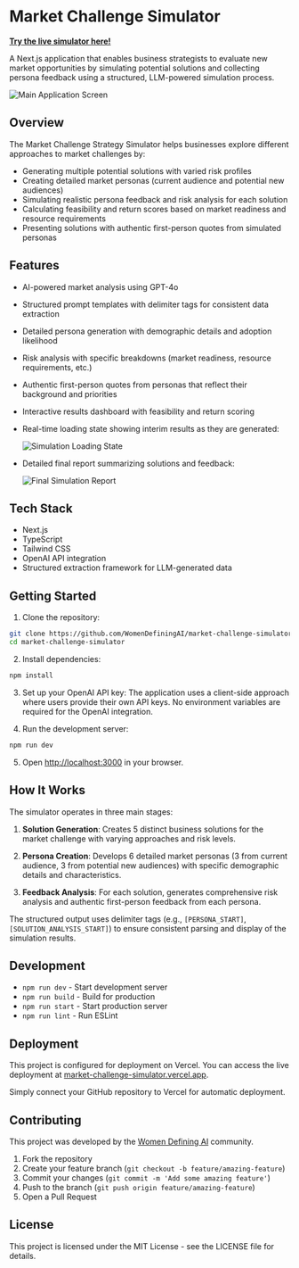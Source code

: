 # Market Challenge Simulator

[**Try the live simulator here!**](https://market-challenge-simulator.vercel.app)

A Next.js application that enables business strategists to evaluate new market opportunities by simulating potential solutions and collecting persona feedback using a structured, LLM-powered simulation process.

![Main Application Screen](docs/images/mainscreenexample.png)

## Overview

The Market Challenge Strategy Simulator helps businesses explore different approaches to market challenges by:
- Generating multiple potential solutions with varied risk profiles
- Creating detailed market personas (current audience and potential new audiences)
- Simulating realistic persona feedback and risk analysis for each solution
- Calculating feasibility and return scores based on market readiness and resource requirements
- Presenting solutions with authentic first-person quotes from simulated personas

## Features

- AI-powered market analysis using GPT-4o
- Structured prompt templates with delimiter tags for consistent data extraction
- Detailed persona generation with demographic details and adoption likelihood
- Risk analysis with specific breakdowns (market readiness, resource requirements, etc.)
- Authentic first-person quotes from personas that reflect their background and priorities
- Interactive results dashboard with feasibility and return scoring
- Real-time loading state showing interim results as they are generated:

  ![Simulation Loading State](docs/images/loadingstate.png)

- Detailed final report summarizing solutions and feedback:

  ![Final Simulation Report](docs/images/finalreportexample.png)

## Tech Stack

- Next.js
- TypeScript
- Tailwind CSS
- OpenAI API integration
- Structured extraction framework for LLM-generated data

## Getting Started

1. Clone the repository:
```bash
git clone https://github.com/WomenDefiningAI/market-challenge-simulator.git
cd market-challenge-simulator
```

2. Install dependencies:
```bash
npm install
```

3. Set up your OpenAI API key:
The application uses a client-side approach where users provide their own API keys. No environment variables are required for the OpenAI integration.

4. Run the development server:
```bash
npm run dev
```

5. Open [http://localhost:3000](http://localhost:3000) in your browser.

## How It Works

The simulator operates in three main stages:

1. **Solution Generation**: Creates 5 distinct business solutions for the market challenge with varying approaches and risk levels.

2. **Persona Creation**: Develops 6 detailed market personas (3 from current audience, 3 from potential new audiences) with specific demographic details and characteristics.

3. **Feedback Analysis**: For each solution, generates comprehensive risk analysis and authentic first-person feedback from each persona.

The structured output uses delimiter tags (e.g., `[PERSONA_START]`, `[SOLUTION_ANALYSIS_START]`) to ensure consistent parsing and display of the simulation results.

## Development

- `npm run dev` - Start development server
- `npm run build` - Build for production
- `npm run start` - Start production server
- `npm run lint` - Run ESLint

## Deployment

This project is configured for deployment on Vercel. You can access the live deployment at [market-challenge-simulator.vercel.app](https://market-challenge-simulator.vercel.app).

Simply connect your GitHub repository to Vercel for automatic deployment.

## Contributing

This project was developed by the [Women Defining AI](https://www.womendefiningai.com/) community.

1. Fork the repository
2. Create your feature branch (`git checkout -b feature/amazing-feature`)
3. Commit your changes (`git commit -m 'Add some amazing feature'`)
4. Push to the branch (`git push origin feature/amazing-feature`)
5. Open a Pull Request

## License

This project is licensed under the MIT License - see the LICENSE file for details. 
